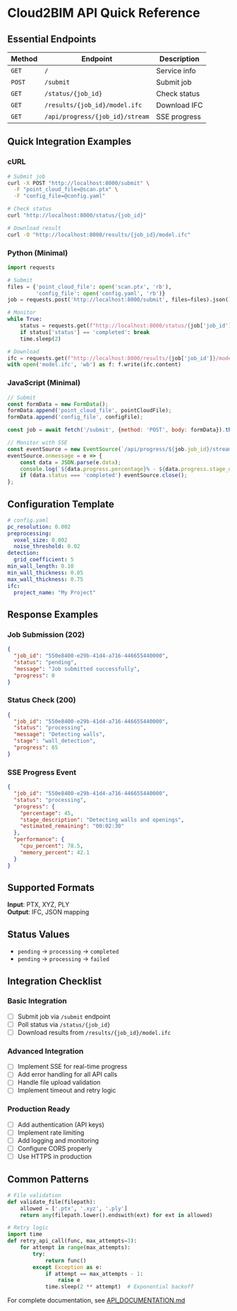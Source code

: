 # Cloud2BIM API Quick Reference

## Essential Endpoints

| Method | Endpoint | Description |
|--------|----------|-------------|
| `GET` | `/` | Service info |
| `POST` | `/submit` | Submit job |
| `GET` | `/status/{job_id}` | Check status |
| `GET` | `/results/{job_id}/model.ifc` | Download IFC |
| `GET` | `/api/progress/{job_id}/stream` | SSE progress |

## Quick Integration Examples

### cURL
```bash
# Submit job
curl -X POST "http://localhost:8000/submit" \
  -F "point_cloud_file=@scan.ptx" \
  -F "config_file=@config.yaml"

# Check status
curl "http://localhost:8000/status/{job_id}"

# Download result
curl -O "http://localhost:8000/results/{job_id}/model.ifc"
```

### Python (Minimal)
```python
import requests

# Submit
files = {'point_cloud_file': open('scan.ptx', 'rb'), 
         'config_file': open('config.yaml', 'rb')}
job = requests.post('http://localhost:8000/submit', files=files).json()

# Monitor
while True:
    status = requests.get(f"http://localhost:8000/status/{job['job_id']}").json()
    if status['status'] == 'completed': break
    time.sleep(2)

# Download
ifc = requests.get(f"http://localhost:8000/results/{job['job_id']}/model.ifc")
with open('model.ifc', 'wb') as f: f.write(ifc.content)
```

### JavaScript (Minimal)
```javascript
// Submit
const formData = new FormData();
formData.append('point_cloud_file', pointCloudFile);
formData.append('config_file', configFile);

const job = await fetch('/submit', {method: 'POST', body: formData}).then(r => r.json());

// Monitor with SSE
const eventSource = new EventSource(`/api/progress/${job.job_id}/stream`);
eventSource.onmessage = e => {
    const data = JSON.parse(e.data);
    console.log(`${data.progress.percentage}% - ${data.progress.stage_description}`);
    if (data.status === 'completed') eventSource.close();
};
```

## Configuration Template

```yaml
# config.yaml
pc_resolution: 0.002
preprocessing:
  voxel_size: 0.002
  noise_threshold: 0.02
detection:
  grid_coefficient: 5
min_wall_length: 0.10
min_wall_thickness: 0.05
max_wall_thickness: 0.75
ifc:
  project_name: "My Project"
```

## Response Examples

### Job Submission (202)
```json
{
  "job_id": "550e8400-e29b-41d4-a716-446655440000",
  "status": "pending",
  "message": "Job submitted successfully",
  "progress": 0
}
```

### Status Check (200)
```json
{
  "job_id": "550e8400-e29b-41d4-a716-446655440000", 
  "status": "processing",
  "message": "Detecting walls",
  "stage": "wall_detection",
  "progress": 65
}
```

### SSE Progress Event
```json
{
  "job_id": "550e8400-e29b-41d4-a716-446655440000",
  "status": "processing", 
  "progress": {
    "percentage": 45,
    "stage_description": "Detecting walls and openings",
    "estimated_remaining": "00:02:30"
  },
  "performance": {
    "cpu_percent": 78.5,
    "memory_percent": 42.1
  }
}
```

## Supported Formats

**Input**: PTX, XYZ, PLY  
**Output**: IFC, JSON mapping

## Status Values

- `pending` → `processing` → `completed`
- `pending` → `processing` → `failed`

## Integration Checklist

### Basic Integration
- [ ] Submit job via `/submit` endpoint
- [ ] Poll status via `/status/{job_id}`
- [ ] Download results from `/results/{job_id}/model.ifc`

### Advanced Integration
- [ ] Implement SSE for real-time progress
- [ ] Add error handling for all API calls
- [ ] Handle file upload validation
- [ ] Implement timeout and retry logic

### Production Ready
- [ ] Add authentication (API keys)
- [ ] Implement rate limiting
- [ ] Add logging and monitoring
- [ ] Configure CORS properly
- [ ] Use HTTPS in production

## Common Patterns

```python
# File validation
def validate_file(filepath):
    allowed = ['.ptx', '.xyz', '.ply']
    return any(filepath.lower().endswith(ext) for ext in allowed)

# Retry logic
import time
def retry_api_call(func, max_attempts=3):
    for attempt in range(max_attempts):
        try:
            return func()
        except Exception as e:
            if attempt == max_attempts - 1:
                raise e
            time.sleep(2 ** attempt)  # Exponential backoff
```

For complete documentation, see [API_DOCUMENTATION.md](./API_DOCUMENTATION.md)
